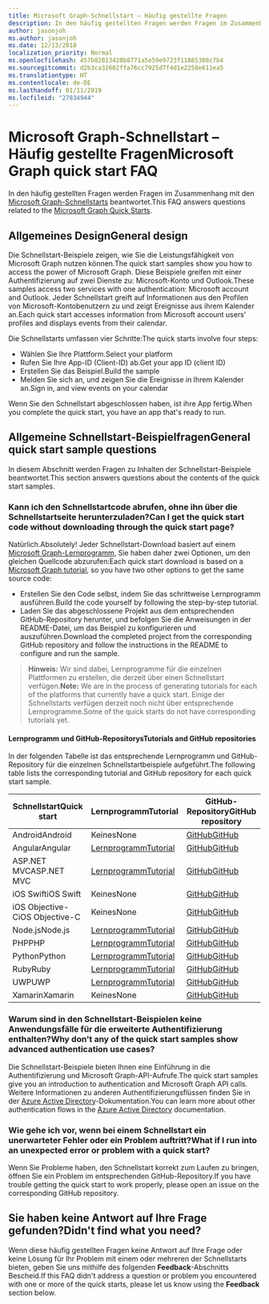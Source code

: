 ```yaml
---
title: Microsoft Graph-Schnellstart – Häufig gestellte Fragen
description: In den häufig gestellten Fragen werden Fragen im Zusammenhang mit den Microsoft Graph-Schnellstarts beantwortet.
author: jasonjoh
ms.author: jasonjoh
ms.date: 12/13/2018
localization_priority: Normal
ms.openlocfilehash: 457b82813420b8771a5e59e9723f11885388c7b4
ms.sourcegitcommit: d2b3ca32602ffa76cc7925d7f4d1e2258e611ea5
ms.translationtype: HT
ms.contentlocale: de-DE
ms.lasthandoff: 01/11/2019
ms.locfileid: "27834944"
---
```

# <a name="microsoft-graph-quick-start-faq"></a><span data-ttu-id="723b0-103">Microsoft Graph-Schnellstart – Häufig gestellte Fragen</span><span class="sxs-lookup"><span data-stu-id="723b0-103">Microsoft Graph quick start FAQ</span></span>

<span data-ttu-id="723b0-104">In den häufig gestellten Fragen werden Fragen im Zusammenhang mit den [Microsoft Graph-Schnellstarts](https://developer.microsoft.com/graph/quick-start) beantwortet.</span><span class="sxs-lookup"><span data-stu-id="723b0-104">This FAQ answers questions related to the [Microsoft Graph Quick Starts](https://developer.microsoft.com/graph/quick-start).</span></span>

## <a name="general-design"></a><span data-ttu-id="723b0-105">Allgemeines Design</span><span class="sxs-lookup"><span data-stu-id="723b0-105">General design</span></span>

<span data-ttu-id="723b0-106">Die Schnellstart-Beispiele zeigen, wie Sie die Leistungsfähigkeit von Microsoft Graph nutzen können.</span><span class="sxs-lookup"><span data-stu-id="723b0-106">The quick start samples show you how to access the power of Microsoft Graph.</span></span> <span data-ttu-id="723b0-107">Diese Beispiele greifen mit einer Authentifizierung auf zwei Dienste zu: Microsoft-Konto und Outlook.</span><span class="sxs-lookup"><span data-stu-id="723b0-107">These samples access two services with one authentication: Microsoft account and Outlook.</span></span> <span data-ttu-id="723b0-108">Jeder Schnellstart greift auf Informationen aus den Profilen von Microsoft-Kontobenutzern zu und zeigt Ereignisse aus ihrem Kalender an.</span><span class="sxs-lookup"><span data-stu-id="723b0-108">Each quick start accesses information from Microsoft account users' profiles and displays events from their calendar.</span></span>

<span data-ttu-id="723b0-109">Die Schnellstarts umfassen vier Schritte:</span><span class="sxs-lookup"><span data-stu-id="723b0-109">The quick starts involve four steps:</span></span>

- <span data-ttu-id="723b0-110">Wählen Sie Ihre Plattform.</span><span class="sxs-lookup"><span data-stu-id="723b0-110">Select your platform</span></span>
- <span data-ttu-id="723b0-111">Rufen Sie Ihre App-ID (Client-ID) ab.</span><span class="sxs-lookup"><span data-stu-id="723b0-111">Get your app ID (client ID)</span></span>
- <span data-ttu-id="723b0-112">Erstellen Sie das Beispiel.</span><span class="sxs-lookup"><span data-stu-id="723b0-112">Build the sample</span></span>
- <span data-ttu-id="723b0-113">Melden Sie sich an, und zeigen Sie die Ereignisse in Ihrem Kalender an.</span><span class="sxs-lookup"><span data-stu-id="723b0-113">Sign in, and view events on your calendar</span></span>

<span data-ttu-id="723b0-114">Wenn Sie den Schnellstart abgeschlossen haben, ist ihre App fertig.</span><span class="sxs-lookup"><span data-stu-id="723b0-114">When you complete the quick start, you have an app that's ready to run.</span></span>

## <a name="general-quick-start-sample-questions"></a><span data-ttu-id="723b0-115">Allgemeine Schnellstart-Beispielfragen</span><span class="sxs-lookup"><span data-stu-id="723b0-115">General quick start sample questions</span></span>

<!-- markdownlint-disable MD026 -->

<span data-ttu-id="723b0-116">In diesem Abschnitt werden Fragen zu Inhalten der Schnellstart-Beispiele beantwortet.</span><span class="sxs-lookup"><span data-stu-id="723b0-116">This section answers questions about the contents of the quick start samples.</span></span>

### <a name="can-i-get-the-quick-start-code-without-downloading-through-the-quick-start-page"></a><span data-ttu-id="723b0-117">Kann ich den Schnellstartcode abrufen, ohne ihn über die Schnellstartseite herunterzuladen?</span><span class="sxs-lookup"><span data-stu-id="723b0-117">Can I get the quick start code without downloading through the quick start page?</span></span>

<span data-ttu-id="723b0-118">Natürlich.</span><span class="sxs-lookup"><span data-stu-id="723b0-118">Absolutely!</span></span> <span data-ttu-id="723b0-119">Jeder Schnellstart-Download basiert auf einem [Microsoft Graph-Lernprogramm](tutorials.md), Sie haben daher zwei Optionen, um den gleichen Quellcode abzurufen:</span><span class="sxs-lookup"><span data-stu-id="723b0-119">Each quick start download is based on a [Microsoft Graph tutorial](tutorials.md), so you have two other options to get the same source code:</span></span>

- <span data-ttu-id="723b0-120">Erstellen Sie den Code selbst, indem Sie das schrittweise Lernprogramm ausführen.</span><span class="sxs-lookup"><span data-stu-id="723b0-120">Build the code yourself by following the step-by-step tutorial.</span></span>
- <span data-ttu-id="723b0-121">Laden Sie das abgeschlossene Projekt aus dem entsprechenden GitHub-Repository herunter, und befolgen Sie die Anweisungen in der README-Datei, um das Beispiel zu konfigurieren und auszuführen.</span><span class="sxs-lookup"><span data-stu-id="723b0-121">Download the completed project from the corresponding GitHub repository and follow the instructions in the README to configure and run the sample.</span></span>

> <span data-ttu-id="723b0-122">**Hinweis:** Wir sind dabei, Lernprogramme für die einzelnen Plattformen zu erstellen, die derzeit über einen Schnellstart verfügen.</span><span class="sxs-lookup"><span data-stu-id="723b0-122">**Note:** We are in the process of generating tutorials for each of the platforms that currently have a quick start.</span></span> <span data-ttu-id="723b0-123">Einige der Schnellstarts verfügen derzeit noch nicht über entsprechende Lernprogramme.</span><span class="sxs-lookup"><span data-stu-id="723b0-123">Some of the quick starts do not have corresponding tutorials yet.</span></span>

#### <a name="tutorials-and-github-repositories"></a><span data-ttu-id="723b0-124">Lernprogramm und GitHub-Repositorys</span><span class="sxs-lookup"><span data-stu-id="723b0-124">Tutorials and GitHub repositories</span></span>

<span data-ttu-id="723b0-125">In der folgenden Tabelle ist das entsprechende Lernprogramm und GitHub-Repository für die einzelnen Schnellstartbeispiele aufgeführt.</span><span class="sxs-lookup"><span data-stu-id="723b0-125">The following table lists the corresponding tutorial and GitHub repository for each quick start sample.</span></span>

| <span data-ttu-id="723b0-126">Schnellstart</span><span class="sxs-lookup"><span data-stu-id="723b0-126">Quick start</span></span> | <span data-ttu-id="723b0-127">Lernprogramm</span><span class="sxs-lookup"><span data-stu-id="723b0-127">Tutorial</span></span> | <span data-ttu-id="723b0-128">GitHub-Repository</span><span class="sxs-lookup"><span data-stu-id="723b0-128">GitHub repository</span></span> |
|-------------|----------|-------------------|
| <span data-ttu-id="723b0-129">Android</span><span class="sxs-lookup"><span data-stu-id="723b0-129">Android</span></span> | <span data-ttu-id="723b0-130">Keines</span><span class="sxs-lookup"><span data-stu-id="723b0-130">None</span></span> | [<span data-ttu-id="723b0-131">GitHub</span><span class="sxs-lookup"><span data-stu-id="723b0-131">GitHub</span></span>](https://github.com/microsoftgraph/android-java-connect-sample) |
| <span data-ttu-id="723b0-132">Angular</span><span class="sxs-lookup"><span data-stu-id="723b0-132">Angular</span></span> | [<span data-ttu-id="723b0-133">Lernprogramm</span><span class="sxs-lookup"><span data-stu-id="723b0-133">Tutorial</span></span>](/graph/tutorials/angular) | [<span data-ttu-id="723b0-134">GitHub</span><span class="sxs-lookup"><span data-stu-id="723b0-134">GitHub</span></span>](https://github.com/microsoftgraph/msgraph-training-angularspa) |
| <span data-ttu-id="723b0-135">ASP.NET MVC</span><span class="sxs-lookup"><span data-stu-id="723b0-135">ASP.NET MVC</span></span> | [<span data-ttu-id="723b0-136">Lernprogramm</span><span class="sxs-lookup"><span data-stu-id="723b0-136">Tutorial</span></span>](/graph/tutorials/aspnet) | [<span data-ttu-id="723b0-137">GitHub</span><span class="sxs-lookup"><span data-stu-id="723b0-137">GitHub</span></span>](https://github.com/microsoftgraph/msgraph-training-aspnetmvcapp) |
| <span data-ttu-id="723b0-138">iOS Swift</span><span class="sxs-lookup"><span data-stu-id="723b0-138">iOS Swift</span></span> | <span data-ttu-id="723b0-139">Keines</span><span class="sxs-lookup"><span data-stu-id="723b0-139">None</span></span> | [<span data-ttu-id="723b0-140">GitHub</span><span class="sxs-lookup"><span data-stu-id="723b0-140">GitHub</span></span>](https://github.com/microsoftgraph/ios-swift-connect-sample) |
| <span data-ttu-id="723b0-141">iOS Objective-C</span><span class="sxs-lookup"><span data-stu-id="723b0-141">iOS Objective-C</span></span> | <span data-ttu-id="723b0-142">Keines</span><span class="sxs-lookup"><span data-stu-id="723b0-142">None</span></span> | [<span data-ttu-id="723b0-143">GitHub</span><span class="sxs-lookup"><span data-stu-id="723b0-143">GitHub</span></span>](https://github.com/microsoftgraph/ios-objectivec-connect-rest-sample) |
| <span data-ttu-id="723b0-144">Node.js</span><span class="sxs-lookup"><span data-stu-id="723b0-144">Node.js</span></span> | [<span data-ttu-id="723b0-145">Lernprogramm</span><span class="sxs-lookup"><span data-stu-id="723b0-145">Tutorial</span></span>](/graph/tutorials/node) | [<span data-ttu-id="723b0-146">GitHub</span><span class="sxs-lookup"><span data-stu-id="723b0-146">GitHub</span></span>](https://github.com/microsoftgraph/msgraph-training-nodeexpressapp) |
| <span data-ttu-id="723b0-147">PHP</span><span class="sxs-lookup"><span data-stu-id="723b0-147">PHP</span></span> | [<span data-ttu-id="723b0-148">Lernprogramm</span><span class="sxs-lookup"><span data-stu-id="723b0-148">Tutorial</span></span>](/graph/tutorials/php) | [<span data-ttu-id="723b0-149">GitHub</span><span class="sxs-lookup"><span data-stu-id="723b0-149">GitHub</span></span>](https://github.com/microsoftgraph/msgraph-training-phpapp) |
| <span data-ttu-id="723b0-150">Python</span><span class="sxs-lookup"><span data-stu-id="723b0-150">Python</span></span> | [<span data-ttu-id="723b0-151">Lernprogramm</span><span class="sxs-lookup"><span data-stu-id="723b0-151">Tutorial</span></span>](/graph/tutorials/python) | [<span data-ttu-id="723b0-152">GitHub</span><span class="sxs-lookup"><span data-stu-id="723b0-152">GitHub</span></span>](https://github.com/microsoftgraph/msgraph-training-pythondjangoapp) |
| <span data-ttu-id="723b0-153">Ruby</span><span class="sxs-lookup"><span data-stu-id="723b0-153">Ruby</span></span> | [<span data-ttu-id="723b0-154">Lernprogramm</span><span class="sxs-lookup"><span data-stu-id="723b0-154">Tutorial</span></span>](/graph/tutorials/ruby) | [<span data-ttu-id="723b0-155">GitHub</span><span class="sxs-lookup"><span data-stu-id="723b0-155">GitHub</span></span>](https://github.com/microsoftgraph/msgraph-training-rubyrailsapp) |
| <span data-ttu-id="723b0-156">UWP</span><span class="sxs-lookup"><span data-stu-id="723b0-156">UWP</span></span> | [<span data-ttu-id="723b0-157">Lernprogramm</span><span class="sxs-lookup"><span data-stu-id="723b0-157">Tutorial</span></span>](/graph/tutorials/uwp) | [<span data-ttu-id="723b0-158">GitHub</span><span class="sxs-lookup"><span data-stu-id="723b0-158">GitHub</span></span>](https://github.com/microsoftgraph/msgraph-training-uwp) |
| <span data-ttu-id="723b0-159">Xamarin</span><span class="sxs-lookup"><span data-stu-id="723b0-159">Xamarin</span></span> | <span data-ttu-id="723b0-160">Keines</span><span class="sxs-lookup"><span data-stu-id="723b0-160">None</span></span> | [<span data-ttu-id="723b0-161">GitHub</span><span class="sxs-lookup"><span data-stu-id="723b0-161">GitHub</span></span>](https://github.com/microsoftgraph/xamarin-csharp-connect-sample) |

### <a name="why-dont-any-of-the-quick-start-samples-show-advanced-authentication-use-cases"></a><span data-ttu-id="723b0-162">Warum sind in den Schnellstart-Beispielen keine Anwendungsfälle für die erweiterte Authentifizierung enthalten?</span><span class="sxs-lookup"><span data-stu-id="723b0-162">Why don't any of the quick start samples show advanced authentication use cases?</span></span>

<span data-ttu-id="723b0-163">Die Schnellstart-Beispiele bieten Ihnen eine Einführung in die Authentifizierung und Microsoft Graph-API-Aufrufe.</span><span class="sxs-lookup"><span data-stu-id="723b0-163">The quick start samples give you an introduction to authentication and Microsoft Graph API calls.</span></span> <span data-ttu-id="723b0-164">Weitere Informationen zu anderen Authentifizierungsflüssen finden Sie in der [Azure Active Directory](https://docs.microsoft.com/azure/active-directory/develop/authentication-scenarios)-Dokumentation.</span><span class="sxs-lookup"><span data-stu-id="723b0-164">You can learn more about other authentication flows in the [Azure Active Directory](https://docs.microsoft.com/azure/active-directory/develop/authentication-scenarios) documentation.</span></span>

### <a name="what-if-i-run-into-an-unexpected-error-or-problem-with-a-quick-start"></a><span data-ttu-id="723b0-165">Wie gehe ich vor, wenn bei einem Schnellstart ein unerwarteter Fehler oder ein Problem auftritt?</span><span class="sxs-lookup"><span data-stu-id="723b0-165">What if I run into an unexpected error or problem with a quick start?</span></span>

<span data-ttu-id="723b0-166">Wenn Sie Probleme haben, den Schnellstart korrekt zum Laufen zu bringen, öffnen Sie ein Problem im entsprechenden GitHub-Repository.</span><span class="sxs-lookup"><span data-stu-id="723b0-166">If you have trouble getting the quick start to work properly, please open an issue on the corresponding GitHub repository.</span></span>

## <a name="didnt-find-what-you-need"></a><span data-ttu-id="723b0-167">Sie haben keine Antwort auf Ihre Frage gefunden?</span><span class="sxs-lookup"><span data-stu-id="723b0-167">Didn't find what you need?</span></span>

<span data-ttu-id="723b0-168">Wenn diese häufig gestellten Fragen keine Antwort auf Ihre Frage oder keine Lösung für Ihr Problem mit einem oder mehreren der Schnellstarts bieten, geben Sie uns mithilfe des folgenden **Feedback**-Abschnitts Bescheid.</span><span class="sxs-lookup"><span data-stu-id="723b0-168">If this FAQ didn't address a question or problem you encountered with one or more of the quick starts, please let us know using the **Feedback** section below.</span></span>
